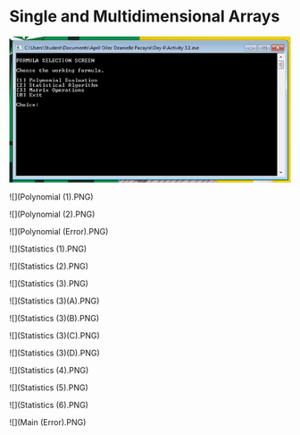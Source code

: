 # Single and Multidimensional Arrays

![](Main.PNG)

![](Polynomial (1).PNG)

![](Polynomial (2).PNG)

![](Polynomial (Error).PNG)

![](Statistics (1).PNG)

![](Statistics (2).PNG)

![](Statistics (3).PNG)

![](Statistics (3)(A).PNG)

![](Statistics (3)(B).PNG)

![](Statistics (3)(C).PNG)

![](Statistics (3)(D).PNG)

![](Statistics (4).PNG)

![](Statistics (5).PNG)

![](Statistics (6).PNG)

![](Main (Error).PNG)
